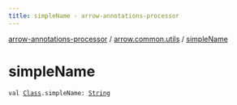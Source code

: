 ```yaml
---
title: simpleName - arrow-annotations-processor
---
```


[arrow-annotations-processor](../index.html) / [arrow.common.utils](index.html) / [simpleName](./simple-name.html)

# simpleName

`val `[`Class`](-class-or-package-data-wrapper/-class/index.html)`.simpleName: `[`String`](https://kotlinlang.org/api/latest/jvm/stdlib/kotlin/-string/index.html)